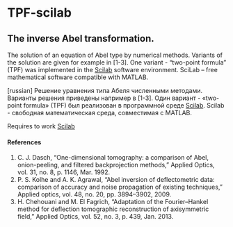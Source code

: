 # TPF-scilab
## The inverse Abel transformation.

The solution of an equation of Abel type by numerical methods. Variants of the solution are given for example in [1-3]. One variant - “two-point formula” (TPF) was implemented in the  [Scilab](https://www.scilab.org) software environment.  SciLab – free mathematical software compatible with MATLAB.

[russian]
Решение уравнения  типа Абеля численными методами. Варианты решения приведены например в [1-3]. Один вариант - «two-point formula» (TPF) был реализован  в программной среде [Scilab](https://www.scilab.org). Scilab - свободная математическая среда, совместимая с MATLAB.

Requires to work [Scilab](https://www.scilab.org)

#### References
1. C. J. Dasch, “One-dimensional tomography: a comparison of Abel, onion-peeling, and filtered backprojection methods,” Applied Optics, vol. 31, no. 8, p. 1146, Mar. 1992.
2. P. S. Kolhe and A. K. Agrawal, “Abel inversion of deflectometric data: comparison of accuracy and noise propagation of existing techniques,” Applied optics, vol. 48, no. 20, pp. 3894–3902, 2009.
3. H. Chehouani and M. El Fagrich, “Adaptation of the Fourier–Hankel method for deflection tomographic reconstruction of axisymmetric field,” Applied Optics, vol. 52, no. 3, p. 439, Jan. 2013.

